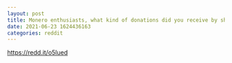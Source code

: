 ```yaml
--- 
layout: post 
title: Monero enthusiasts, what kind of donations did you receive by sharing a donation address along with a service you have provided to the community? 
date: 2021-06-23 1624436163 
categories: reddit 
--- 
```

https://redd.it/o5lued